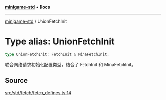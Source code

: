 [**minigame-std**](../index.md) • **Docs**

***

[minigame-std](../index.md) / UnionFetchInit

# Type alias: UnionFetchInit

```ts
type UnionFetchInit: FetchInit & MinaFetchInit;
```

联合网络请求初始化配置类型，结合了 FetchInit 和 MinaFetchInit。

## Source

[src/std/fetch/fetch\_defines.ts:14](https://github.com/JiangJie/minigame-std/blob/fe87039c9bf9e09f2936bdac3b9a02fcf5e4b50c/src/std/fetch/fetch_defines.ts#L14)
